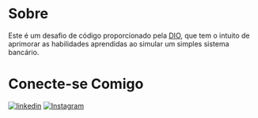 # Sobre

Este é um desafio de código proporcionado pela [DIO](https://web.dio.me/), que tem o intuito de aprimorar as habilidades aprendidas ao simular um simples sistema bancário.

# Conecte-se Comigo

[![linkedin](https://img.shields.io/badge/linkedin-0A66C2?style=for-the-badge&logo=linkedin&logoColor=white)](https://www.linkedin.com/in/renan-de-jesus-848308268/)
[![Instagram](https://img.shields.io/badge/Instagram-%23E4405F.svg?style=for-the-badge&logo=Instagram&logoColor=white)](https://www.instagram.com/renan3t)